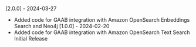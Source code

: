 [2.0.0] - 2024-03-27
- Added code for GAAB integration with Amazon OpenSearch Enbeddings Search and Neo4j
[1.0.0] - 2024-02-20
- Added code for GAAB integration with Amazon OpenSearch Text Search
Initial Release
